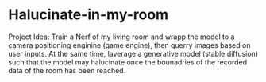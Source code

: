 # Halucinate-in-my-room
Project Idea: Train a Nerf of my living room and wrapp the model to a camera positioning enginine (game engine), then querry images based on user inputs. At the same time, laverage a generative model (stable diffusion) such that the model may halucinate once the bounadries of the recorded data of the room has been reached.
